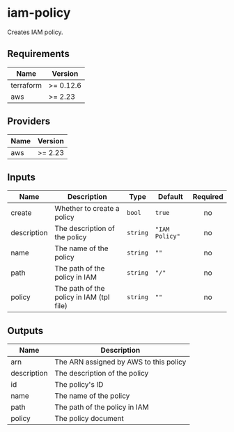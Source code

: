 # iam-policy

Creates IAM policy.

<!-- BEGINNING OF PRE-COMMIT-TERRAFORM DOCS HOOK -->
## Requirements

| Name | Version |
|------|---------|
| terraform | >= 0.12.6 |
| aws | >= 2.23 |

## Providers

| Name | Version |
|------|---------|
| aws | >= 2.23 |

## Inputs

| Name | Description | Type | Default | Required |
|------|-------------|------|---------|:--------:|
| create | Whether to create a policy | `bool` | `true` | no |
| description | The description of the policy | `string` | `"IAM Policy"` | no |
| name | The name of the policy | `string` | `""` | no |
| path | The path of the policy in IAM | `string` | `"/"` | no |
| policy | The path of the policy in IAM (tpl file) | `string` | `""` | no |

## Outputs

| Name | Description |
|------|-------------|
| arn | The ARN assigned by AWS to this policy |
| description | The description of the policy |
| id | The policy's ID |
| name | The name of the policy |
| path | The path of the policy in IAM |
| policy | The policy document |

<!-- END OF PRE-COMMIT-TERRAFORM DOCS HOOK -->
